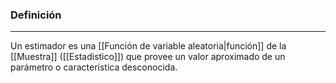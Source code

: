### Definición
---
Un estimador es una [[Función de variable aleatoria|función]] de la [[Muestra]] ([[Estadistico]]) que provee un valor aproximado de un parámetro o característica desconocida.